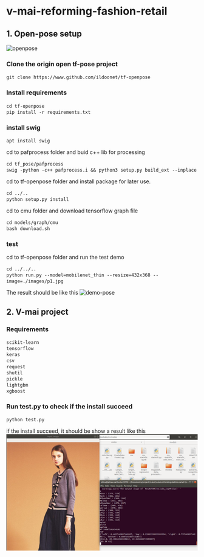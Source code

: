 # v-mai-reforming-fashion-retail

## 1. Open-pose setup
![openpose](https://github.com/ildoonet/tf-pose-estimation/blob/master/etcs/openpose_macbook_mobilenet3.gif?raw=true)
### Clone the origin open tf-pose project  
```shell
git clone https://www.github.com/ildoonet/tf-openpose
```
### Install requirements  
```shell
cd tf-openpose
pip install -r requirements.txt
```

### install swig  

```shell
apt install swig
```
cd to pafprocess folder and buid c++ lib for processing
```shell
cd tf_pose/pafprocess
swig -python -c++ pafprocess.i && python3 setup.py build_ext --inplace
```
cd to tf-openpose folder and install package for later use.
```shell
cd ../..
python setup.py install
```
cd to cmu folder and download tensorflow graph file
```shell
cd models/graph/cmu
bash download.sh
```
### test
cd to tf-openpose folder and run the test demo
```shell
cd ../../..
python run.py --model=mobilenet_thin --resize=432x368 --image=./images/p1.jpg
```
The result should be like this
![demo-pose](https://github.com/ildoonet/tf-pose-estimation/blob/master/etcs/inference_result2.png)
## 2. V-mai project
### Requirements
```
scikit-learn
tensorflow
keras
csv
request
shutil
pickle
lightgbm
xgboost
```
### Run test.py to check if the install succeed
```shell
python test.py
```
if the install succeed, it should be show a result like this
![fin-result](test_result.png)

